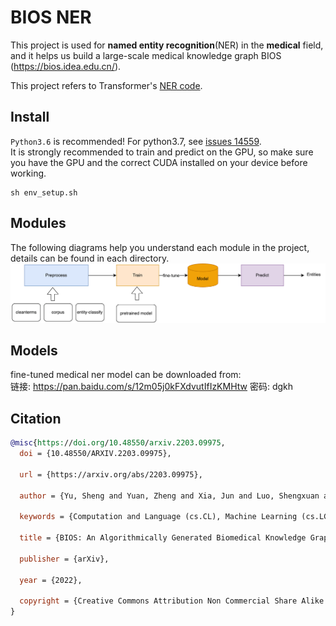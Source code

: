# BIOS NER
This project is used for **named entity recognition**(NER) in the **medical** field, and it helps us build a large-scale medical knowledge graph BIOS (https://bios.idea.edu.cn/).

This project refers to Transformer's [NER code](https://github.com/huggingface/transformers/tree/main/examples/legacy/token-classification).

## Install
`Python3.6` is recommended! For python3.7, see [issues 14559](https://github.com/huggingface/transformers/issues/14559).  
It is strongly recommended to train and predict on the GPU, so make sure you have the GPU and the correct CUDA installed on your device before working.
```commandline
sh env_setup.sh
```

## Modules
The following diagrams help you understand each module in the project, details can be found in each directory.
![img.png](doc/img.png)

## Models
fine-tuned medical ner model can be downloaded from:  
链接: https://pan.baidu.com/s/12m05j0kFXdvutIfIzKMHtw  密码: dgkh


## Citation
```bibtex
@misc{https://doi.org/10.48550/arxiv.2203.09975,
  doi = {10.48550/ARXIV.2203.09975},
  
  url = {https://arxiv.org/abs/2203.09975},
  
  author = {Yu, Sheng and Yuan, Zheng and Xia, Jun and Luo, Shengxuan and Ying, Huaiyuan and Zeng, Sihang and Ren, Jingyi and Yuan, Hongyi and Zhao, Zhengyun and Lin, Yucong and Lu, Keming and Wang, Jing and Xie, Yutao and Shum, Heung-Yeung},
  
  keywords = {Computation and Language (cs.CL), Machine Learning (cs.LG), FOS: Computer and information sciences, FOS: Computer and information sciences},
  
  title = {BIOS: An Algorithmically Generated Biomedical Knowledge Graph},
  
  publisher = {arXiv},
  
  year = {2022},
  
  copyright = {Creative Commons Attribution Non Commercial Share Alike 4.0 International}
}

```
